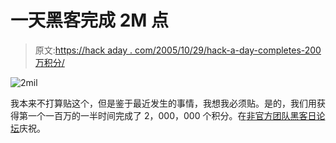# 一天黑客完成 2M 点

> 原文:[https://hack aday . com/2005/10/29/hack-a-day-completes-200 万积分/](https://hackaday.com/2005/10/29/hack-a-day-completes-2m-points/)

![2mil](../Images/28574ef7f1d6a376d88c5883953f7795.png)

我本来不打算贴这个，但是鉴于最近发生的事情，我想我必须贴。是的，我们用获得第一个一百万的一半时间完成了 2，000，000 个积分。在[非官方团队黑客日论坛](http://josh.4geeks.net/thad/index.php)庆祝。